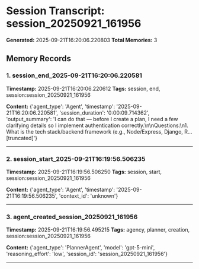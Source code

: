# Session Transcript: session_20250921_161956

**Generated:** 2025-09-21T16:20:06.220803
**Total Memories:** 3

## Memory Records

### 1. session_end_2025-09-21T16:20:06.220581

**Timestamp:** 2025-09-21T16:20:06.220612
**Tags:** session, end, session:session_20250921_161956

**Content:** {'agent_type': 'Agent', 'timestamp': '2025-09-21T16:20:06.220581', 'session_duration': '0:00:09.714362', 'output_summary': 'I can do that — before I create a plan, I need a few clarifying details so I implement authentication correctly.\n\nQuestions:\n1. What is the tech stack/backend framework (e.g., Node/Express, Django, R...[truncated]'}

---

### 2. session_start_2025-09-21T16:19:56.506235

**Timestamp:** 2025-09-21T16:19:56.506250
**Tags:** session, start, session:session_20250921_161956

**Content:** {'agent_type': 'Agent', 'timestamp': '2025-09-21T16:19:56.506235', 'context_id': 'unknown'}

---

### 3. agent_created_session_20250921_161956

**Timestamp:** 2025-09-21T16:19:56.495215
**Tags:** agency, planner, creation, session:session_20250921_161956

**Content:** {'agent_type': 'PlannerAgent', 'model': 'gpt-5-mini', 'reasoning_effort': 'low', 'session_id': 'session_20250921_161956'}

---

